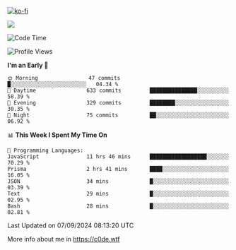 [![ko-fi](https://ko-fi.com/img/githubbutton_sm.svg)](https://ko-fi.com/Z8Z4Y2LKX)

<a href="https://wakatime.com"><img src="https://wakatime.com/share/@c0dezin/b7f18a7c-ab3a-40b8-8bc7-b1b7bf71f1d6.svg" /></a>

<!--START_SECTION:waka-->
![Code Time](http://img.shields.io/badge/Code%20Time-95%20hrs%2054%20mins-blue)

![Profile Views](http://img.shields.io/badge/Profile%20Views-0-blue)

**I'm an Early 🐤** 

```text
🌞 Morning                47 commits          █░░░░░░░░░░░░░░░░░░░░░░░░   04.34 % 
🌆 Daytime                633 commits         ███████████████░░░░░░░░░░   58.39 % 
🌃 Evening                329 commits         ████████░░░░░░░░░░░░░░░░░   30.35 % 
🌙 Night                  75 commits          ██░░░░░░░░░░░░░░░░░░░░░░░   06.92 % 
```


📊 **This Week I Spent My Time On** 

```text
💬 Programming Languages: 
JavaScript               11 hrs 46 mins      ██████████████████░░░░░░░   70.29 % 
Prisma                   2 hrs 41 mins       ████░░░░░░░░░░░░░░░░░░░░░   16.05 % 
JSON                     34 mins             █░░░░░░░░░░░░░░░░░░░░░░░░   03.39 % 
Text                     29 mins             █░░░░░░░░░░░░░░░░░░░░░░░░   02.95 % 
Bash                     28 mins             █░░░░░░░░░░░░░░░░░░░░░░░░   02.81 % 
```


 Last Updated on 07/09/2024 08:13:20 UTC
<!--END_SECTION:waka-->

More info about me in https://c0de.wtf
